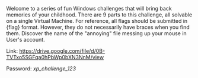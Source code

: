 Welcome to a series of fun Windows challenges that will bring back memories of your childhood. There are 9 parts to this challenge, all solvable on a single Virtual Machine. For reference, all flags should be submitted in {flag} format. However, they do not necessarily have braces when you find them.
Discover the name of the "annoying" file messing up your mouse in User's account. 

Link: https://drive.google.com/file/d/0B-TVTxo5SGFqa0hPbWp0bXN3NnM/view

Password: *xp_challenge_123*
